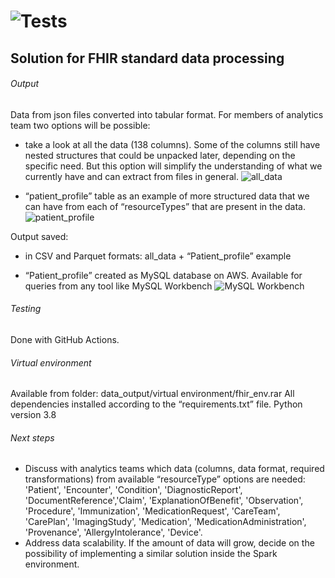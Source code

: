 # ![Tests](https://github.com/Altz79/code-20220104---fedirbaronenko/actions/workflows/python-app.yml/badge.svg)

## Solution for FHIR standard data processing

###### Output
Data from json files converted into tabular format. For members of analytics team two options will be possible:
- take a look at all the data (138 columns). Some of the columns still have nested structures that could be unpacked later, depending on the specific need. But this option will simplify the understanding of what we currently have and can extract from files in general.
![all_data](https://prnt.sc/JpKI0-NmV5-L)

- “patient_profile” table as an example of more structured data that we can have from each of “resourceTypes” that are present in the data.
![patient_profile](https://prnt.sc/XlFawlrPM2vq)

Output saved:
- in CSV and Parquet formats: all_data + “Patient_profile” example

- “Patient_profile” created as MySQL database on AWS. Available for queries from any tool like MySQL Workbench
![MySQL Workbench](https://prnt.sc/7uo7OAlUfaP2)

###### Testing
Done with GitHub Actions.

###### Virtual environment 
Available from folder: data_output/virtual environment/fhir_env.rar
All dependencies installed according to the “requirements.txt” file. Python version 3.8

###### Next steps
- Discuss with analytics teams which data (columns, data format, required transformations) from available “resourceType” options are needed: 'Patient', 'Encounter', 'Condition', 'DiagnosticReport', 'DocumentReference','Claim', 'ExplanationOfBenefit', 'Observation', 'Procedure', 'Immunization', 'MedicationRequest', 'CareTeam', 'CarePlan', 'ImagingStudy', 'Medication', 'MedicationAdministration', 'Provenance', 'AllergyIntolerance', 'Device'.
- Address data scalability. If the amount of data will grow, decide on the possibility of implementing a similar solution inside the Spark environment. 
